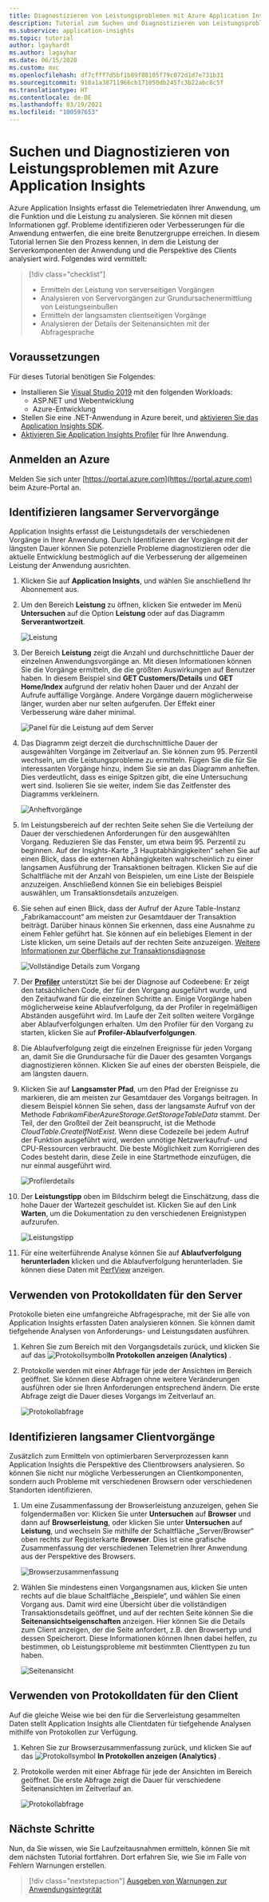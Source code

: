 ```yaml
---
title: Diagnostizieren von Leistungsproblemen mit Azure Application Insights | Microsoft-Dokumentation
description: Tutorial zum Suchen und Diagnostizieren von Leistungsproblemen in Ihrer Anwendung mithilfe von Azure Application Insights
ms.subservice: application-insights
ms.topic: tutorial
author: lgayhardt
ms.author: lagayhar
ms.date: 06/15/2020
ms.custom: mvc
ms.openlocfilehash: df7cfff7d5bf1b89f88105f79c072d1d7e731b31
ms.sourcegitcommit: 910a1a38711966cb171050db245fc3b22abc8c5f
ms.translationtype: HT
ms.contentlocale: de-DE
ms.lasthandoff: 03/19/2021
ms.locfileid: "100597653"
---
```

# <a name="find-and-diagnose-performance-issues-with-azure-application-insights"></a>Suchen und Diagnostizieren von Leistungsproblemen mit Azure Application Insights

Azure Application Insights erfasst die Telemetriedaten Ihrer Anwendung, um die Funktion und die Leistung zu analysieren.  Sie können mit diesen Informationen ggf. Probleme identifizieren oder Verbesserungen für die Anwendung entwerfen, die eine breite Benutzergruppe erreichen.  In diesem Tutorial lernen Sie den Prozess kennen, in dem die Leistung der Serverkomponenten der Anwendung und die Perspektive des Clients analysiert wird.  Folgendes wird vermittelt:

> [!div class="checklist"]
> * Ermitteln der Leistung von serverseitigen Vorgängen
> * Analysieren von Servervorgängen zur Grundursachenermittlung von Leistungseinbußen
> * Ermitteln der langsamsten clientseitigen Vorgänge
> * Analysieren der Details der Seitenansichten mit der Abfragesprache


## <a name="prerequisites"></a>Voraussetzungen

Für dieses Tutorial benötigen Sie Folgendes:

- Installieren Sie [Visual Studio 2019](https://www.visualstudio.com/downloads/) mit den folgenden Workloads:
    - ASP.NET und Webentwicklung
    - Azure-Entwicklung
- Stellen Sie eine .NET-Anwendung in Azure bereit, und [aktivieren Sie das Application Insights SDK](../app/asp-net.md).
- [Aktivieren Sie Application Insights Profiler](../app/profiler.md#installation) für Ihre Anwendung.

## <a name="log-in-to-azure"></a>Anmelden an Azure
Melden Sie sich unter [https://portal.azure.com](https://portal.azure.com) beim Azure-Portal an.

## <a name="identify-slow-server-operations"></a>Identifizieren langsamer Servervorgänge
Application Insights erfasst die Leistungsdetails der verschiedenen Vorgänge in Ihrer Anwendung. Durch Identifizieren der Vorgänge mit der längsten Dauer können Sie potenzielle Probleme diagnostizieren oder die aktuelle Entwicklung bestmöglich auf die Verbesserung der allgemeinen Leistung der Anwendung ausrichten.

1. Klicken Sie auf **Application Insights**, und wählen Sie anschließend Ihr Abonnement aus.  
1. Um den Bereich **Leistung** zu öffnen, klicken Sie entweder im Menü **Untersuchen** auf die Option **Leistung** oder auf das Diagramm **Serverantwortzeit**.

    ![Leistung](media/tutorial-performance/1-overview.png)

2. Der Bereich **Leistung** zeigt die Anzahl und durchschnittliche Dauer der einzelnen Anwendungsvorgänge an.  Mit diesen Informationen können Sie die Vorgänge ermitteln, die die größten Auswirkungen auf Benutzer haben. In diesem Beispiel sind **GET Customers/Details** und **GET Home/Index** aufgrund der relativ hohen Dauer und der Anzahl der Aufrufe auffällige Vorgänge.  Andere Vorgänge dauern möglicherweise länger, wurden aber nur selten aufgerufen. Der Effekt einer Verbesserung wäre daher minimal.  

    ![Panel für die Leistung auf dem Server](media/tutorial-performance/2-server-operations.png)

3. Das Diagramm zeigt derzeit die durchschnittliche Dauer der ausgewählten Vorgänge im Zeitverlauf an. Sie können zum 95. Perzentil wechseln, um die Leistungsprobleme zu ermitteln. Fügen Sie die für Sie interessanten Vorgänge hinzu, indem Sie sie an das Diagramm anheften.  Dies verdeutlicht, dass es einige Spitzen gibt, die eine Untersuchung wert sind.  Isolieren Sie sie weiter, indem Sie das Zeitfenster des Diagramms verkleinern.

    ![Anheftvorgänge](media/tutorial-performance/3-server-operations-95th.png)

4.  Im Leistungsbereich auf der rechten Seite sehen Sie die Verteilung der Dauer der verschiedenen Anforderungen für den ausgewählten Vorgang.  Reduzieren Sie das Fenster, um etwa beim 95. Perzentil zu beginnen. Auf der Insights-Karte „3 Hauptabhängigkeiten“ sehen Sie auf einen Blick, dass die externen Abhängigkeiten wahrscheinlich zu einer langsamen Ausführung der Transaktionen beitragen.  Klicken Sie auf die Schaltfläche mit der Anzahl von Beispielen, um eine Liste der Beispiele anzuzeigen. Anschließend können Sie ein beliebiges Beispiel auswählen, um Transaktionsdetails anzuzeigen.

5.  Sie sehen auf einen Blick, dass der Aufruf der Azure Table-Instanz „Fabrikamaccount“ am meisten zur Gesamtdauer der Transaktion beiträgt. Darüber hinaus können Sie erkennen, dass eine Ausnahme zu einem Fehler geführt hat. Sie können auf ein beliebiges Element in der Liste klicken, um seine Details auf der rechten Seite anzuzeigen. [Weitere Informationen zur Oberfläche zur Transaktionsdiagnose](../app/transaction-diagnostics.md)

    ![Vollständige Details zum Vorgang](media/tutorial-performance/4-end-to-end.png)
    

6.  Der [**Profiler**](../app/profiler-overview.md) unterstützt Sie bei der Diagnose auf Codeebene: Er zeigt den tatsächlichen Code, der für den Vorgang ausgeführt wurde, und den Zeitaufwand für die einzelnen Schritte an. Einige Vorgänge haben möglicherweise keine Ablaufverfolgung, da der Profiler in regelmäßigen Abständen ausgeführt wird.  Im Laufe der Zeit sollten weitere Vorgänge aber Ablaufverfolgungen erhalten.  Um den Profiler für den Vorgang zu starten, klicken Sie auf **Profiler-Ablaufverfolgungen**.
5.  Die Ablaufverfolgung zeigt die einzelnen Ereignisse für jeden Vorgang an, damit Sie die Grundursache für die Dauer des gesamten Vorgangs diagnostizieren können.  Klicken Sie auf eines der obersten Beispiele, die am längsten dauern.
6.  Klicken Sie auf **Langsamster Pfad**, um den Pfad der Ereignisse zu markieren, die am meisten zur Gesamtdauer des Vorgangs beitragen.  In diesem Beispiel können Sie sehen, dass der langsamste Aufruf von der Methode *FabrikamFiberAzureStorage.GetStorageTableData* stammt. Der Teil, der den Großteil der Zeit beansprucht, ist die Methode *CloudTable.CreateIfNotExist*. Wenn diese Codezeile bei jedem Aufruf der Funktion ausgeführt wird, werden unnötige Netzwerkaufruf- und CPU-Ressourcen verbraucht. Die beste Möglichkeit zum Korrigieren des Codes besteht darin, diese Zeile in eine Startmethode einzufügen, die nur einmal ausgeführt wird.

    ![Profilerdetails](media/tutorial-performance/5-hot-path.png)

7.  Der **Leistungstipp** oben im Bildschirm belegt die Einschätzung, dass die hohe Dauer der Wartezeit geschuldet ist.  Klicken Sie auf den Link **Warten**, um die Dokumentation zu den verschiedenen Ereignistypen aufzurufen.

    ![Leistungstipp](media/tutorial-performance/6-perf-tip.png)

8.   Für eine weiterführende Analyse können Sie auf **Ablaufverfolgung herunterladen** klicken und die Ablaufverfolgung herunterladen. Sie können diese Daten mit [PerfView](https://github.com/Microsoft/perfview#perfview-overview) anzeigen.

## <a name="use-logs-data-for-server"></a>Verwenden von Protokolldaten für den Server
 Protokolle bieten eine umfangreiche Abfragesprache, mit der Sie alle von Application Insights erfassten Daten analysieren können. Sie können damit tiefgehende Analysen von Anforderungs- und Leistungsdaten ausführen.

1. Kehren Sie zum Bereich mit den Vorgangsdetails zurück, und klicken Sie auf das ![Protokollsymbol](media/tutorial-performance/app-viewinlogs-icon.png)**In Protokollen anzeigen (Analytics)** .

2. Protokolle werden mit einer Abfrage für jede der Ansichten im Bereich geöffnet.  Sie können diese Abfragen ohne weitere Veränderungen ausführen oder sie Ihren Anforderungen entsprechend ändern.  Die erste Abfrage zeigt die Dauer dieses Vorgangs im Zeitverlauf an.

    ![Protokollabfrage](media/tutorial-performance/7-request-time-logs.png)


## <a name="identify-slow-client-operations"></a>Identifizieren langsamer Clientvorgänge
Zusätzlich zum Ermitteln von optimierbaren Serverprozessen kann Application Insights die Perspektive des Clientbrowsers analysieren.  So können Sie nicht nur mögliche Verbesserungen an Clientkomponenten, sondern auch Probleme mit verschiedenen Browsern oder verschiedenen Standorten identifizieren.

1. Um eine Zusammenfassung der Browserleistung anzuzeigen, gehen Sie folgendermaßen vor: Klicken Sie unter **Untersuchen** auf **Browser** und dann auf **Browserleistung**, oder klicken Sie unter **Untersuchen** auf **Leistung**, und wechseln Sie mithilfe der Schaltfläche „Server/Browser“ oben rechts zur Registerkarte **Browser**. Dies ist eine grafische Zusammenfassung der verschiedenen Telemetrien Ihrer Anwendung aus der Perspektive des Browsers.

    ![Browserzusammenfassung](media/tutorial-performance/8-browser.png)

2. Wählen Sie mindestens einen Vorgangsnamen aus, klicken Sie unten rechts auf die blaue Schaltfläche „Beispiele“, und wählen Sie einen Vorgang aus. Damit wird eine Übersicht über die vollständigen Transaktionsdetails geöffnet, und auf der rechten Seite können Sie die **Seitenansichtseigenschaften** anzeigen. Hier können Sie die Details zum Client anzeigen, der die Seite anfordert, z.B. den Browsertyp und dessen Speicherort. Diese Informationen können Ihnen dabei helfen, zu bestimmen, ob Leistungsprobleme mit bestimmten Clienttypen zu tun haben.

    ![Seitenansicht](media/tutorial-performance/9-page-view-properties.png)

## <a name="use-logs-data-for-client"></a>Verwenden von Protokolldaten für den Client
Auf die gleiche Weise wie bei den für die Serverleistung gesammelten Daten stellt Application Insights alle Clientdaten für tiefgehende Analysen mithilfe von Protokollen zur Verfügung.

1. Kehren Sie zur Browserzusammenfassung zurück, und klicken Sie auf das ![Protokollsymbol](media/tutorial-performance/app-viewinlogs-icon.png) **In Protokollen anzeigen (Analytics)** .

2. Protokolle werden mit einer Abfrage für jede der Ansichten im Bereich geöffnet. Die erste Abfrage zeigt die Dauer für verschiedene Seitenansichten im Zeitverlauf an.

    ![Protokollabfrage](media/tutorial-performance/10-page-view-logs.png)

## <a name="next-steps"></a>Nächste Schritte
Nun, da Sie wissen, wie Sie Laufzeitausnahmen ermitteln, können Sie mit dem nächsten Tutorial fortfahren. Dort erfahren Sie, wie Sie im Falle von Fehlern Warnungen erstellen.

> [!div class="nextstepaction"]
> [Ausgeben von Warnungen zur Anwendungsintegrität](./tutorial-alert.md)

